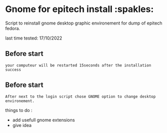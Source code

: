 # Gnome for epitech install :spakles:
Script to reinstall gnome desktop graphic environement for dump of epitech fedora.
 
last time tested: 
17/10/2022

<h2>Before start</h2>


```
your computeur will be restarted 15seconds after the installation success
```

<h2>Before start</h2>

```
After next to the login script chose GNOME option to change desktop environement.
```

things to do :
+ add usefull gnome extensions
+ give idea
